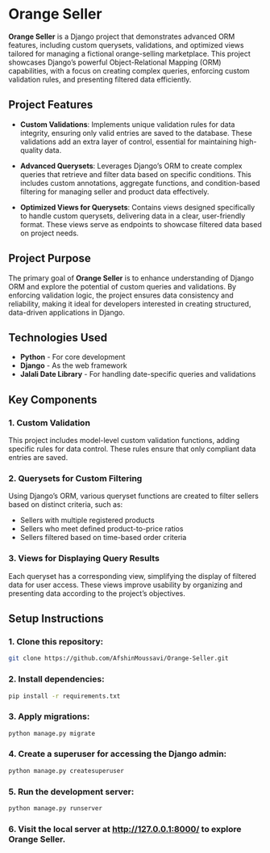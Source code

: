 # Orange Seller

**Orange Seller** is a Django project that demonstrates advanced ORM features, including custom querysets, validations, and optimized views tailored for managing a fictional orange-selling marketplace. This project showcases Django’s powerful Object-Relational Mapping (ORM) capabilities, with a focus on creating complex queries, enforcing custom validation rules, and presenting filtered data efficiently.

## Project Features

- **Custom Validations**: Implements unique validation rules for data integrity, ensuring only valid entries are saved to the database. These validations add an extra layer of control, essential for maintaining high-quality data.

- **Advanced Querysets**: Leverages Django’s ORM to create complex queries that retrieve and filter data based on specific conditions. This includes custom annotations, aggregate functions, and condition-based filtering for managing seller and product data effectively.

- **Optimized Views for Querysets**: Contains views designed specifically to handle custom querysets, delivering data in a clear, user-friendly format. These views serve as endpoints to showcase filtered data based on project needs.

## Project Purpose

The primary goal of **Orange Seller** is to enhance understanding of Django ORM and explore the potential of custom queries and validations. By enforcing validation logic, the project ensures data consistency and reliability, making it ideal for developers interested in creating structured, data-driven applications in Django.

## Technologies Used

- **Python** - For core development
- **Django** - As the web framework
- **Jalali Date Library** - For handling date-specific queries and validations

## Key Components

### 1. Custom Validation
This project includes model-level custom validation functions, adding specific rules for data control. These rules ensure that only compliant data entries are saved.

### 2. Querysets for Custom Filtering
Using Django’s ORM, various queryset functions are created to filter sellers based on distinct criteria, such as:
   - Sellers with multiple registered products
   - Sellers who meet defined product-to-price ratios
   - Sellers filtered based on time-based order criteria

### 3. Views for Displaying Query Results
Each queryset has a corresponding view, simplifying the display of filtered data for user access. These views improve usability by organizing and presenting data according to the project’s objectives.

## Setup Instructions

### 1. Clone this repository:
   ```bash
   git clone https://github.com/AfshinMoussavi/Orange-Seller.git
   ```
   
### 2. Install dependencies:
  ```bash
  pip install -r requirements.txt
  ```

### 3. Apply migrations:
  ```bash
  python manage.py migrate
  ```

### 4. Create a superuser for accessing the Django admin:
  ```bash
  python manage.py createsuperuser
  ```

### 5. Run the development server:
  ```bash
  python manage.py runserver
  ```

### 6. Visit the local server at http://127.0.0.1:8000/ to explore Orange Seller.
